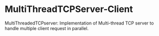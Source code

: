 # MultiThreadTCPServer-Client
MultiThreadedTCPserver: Implementation of Multi-thread TCP server to handle multiple client request in parallel. 
